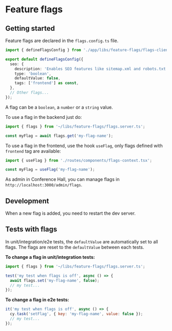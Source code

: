 # Feature flags

## Getting started

Feature flags are declared in the `flags.config.ts` file.

```ts
import { defineFlagsConfig } from './app/libs/feature-flags/flags-client';

export default defineFlagsConfig({
  seo: {
    description: 'Enables SEO features like sitemap.xml and robots.txt',
    type: 'boolean',
    defaultValue: false,
    tags: ['frontend'] as const,
  },
  // Other flags...
});
```

A flag can be a `boolean`, a `number` or a `string` value.

To use a flag in the backend just do:

```js
import { flags } from '~/libs/feature-flags/flags.server.ts';

const myFlag = await flags.get('my-flag-name');
```

To use a flag in the frontend, use the hook `useFlag`, only flags defined with `frontend` tag are available:

```js
import { useFlag } from './routes/components/flags-context.tsx';

const myFlag = useFlag('my-flag-name');
```

As admin in Conference Hall, you can manage flags in `http://localhost:3000/admin/flags`.

## Development

When a new flag is added, you need to restart the dev server.

## Tests with flags

In unit/integration/e2e tests, the `defaultValue` are automatically set to all flags. The flags are reset to the `defaultValue` between each tests.

**To change a flag in unit/integration tests:**

```js
import { flags } from '~/libs/feature-flags/flags.server.ts';

test('my test when flags is off', async () => {
  await flags.set('my-flag-name', false);
  // my test...
});
```

**To change a flag in e2e tests:**

```js
it('my test when flags is off', async () => {
  cy.task('setFlag', { key: 'my-flag-name', value: false });
  // my test...
});
```
